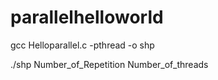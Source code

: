 # parallelhelloworld

gcc Helloparallel.c -pthread -o shp

./shp Number_of_Repetition Number_of_threads
